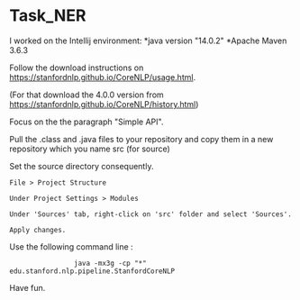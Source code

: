 # Task_NER

I worked on the Intellij environment: 
  *java version "14.0.2"
  *Apache Maven 3.6.3

Follow the download instructions on https://stanfordnlp.github.io/CoreNLP/usage.html.

(For that download the 4.0.0 version from https://stanfordnlp.github.io/CoreNLP/history.html)

Focus on the the paragraph "Simple API".

Pull the .class and .java files to your repository and copy them in a new repository which you name src (for source)

Set the source directory consequently.

    File > Project Structure

    Under Project Settings > Modules

    Under 'Sources' tab, right-click on 'src' folder and select 'Sources'.

    Apply changes.


Use the following command line :  
                    
                    java -mx3g -cp "*" edu.stanford.nlp.pipeline.StanfordCoreNLP

Have fun.
